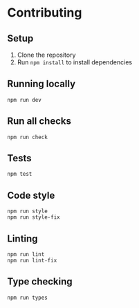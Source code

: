 # Contributing

## Setup

1. Clone the repository
1. Run `npm install` to install dependencies

## Running locally

```
npm run dev
```

## Run all checks

```
npm run check
```

## Tests

```
npm test
```

## Code style

```
npm run style
npm run style-fix
```

## Linting

```
npm run lint
npm run lint-fix
```

## Type checking

```
npm run types
```
